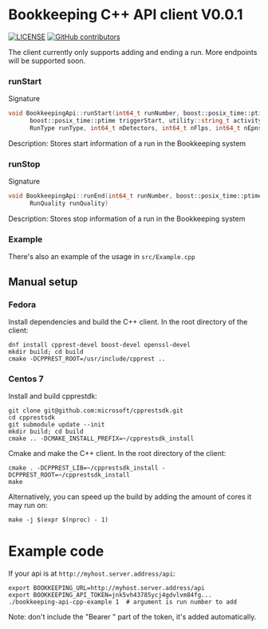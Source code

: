 # Bookkeeping C++ API client V0.0.1
[![LICENSE](https://img.shields.io/github/license/rummens1337/bookkeeping-cpprest-client.svg)](https://github.com/rummens1337/bookkeeping-cpprest-client/blob/main/LICENSE)
[![GitHub contributors](https://img.shields.io/github/contributors/rummens1337/bookkeeping-cpprest-client)](https://github.com/rummens1337/bookkeeping-cpprest-client/graphs/contributors)


The client currently only supports adding and ending a run. More endpoints will be supported soon.

### runStart
Signature
```cpp
void BookkeepingApi::runStart(int64_t runNumber, boost::posix_time::ptime o2Start,
      boost::posix_time::ptime triggerStart, utility::string_t activityId, 
      RunType runType, int64_t nDetectors, int64_t nFlps, int64_t nEpns) 
```
Description:
Stores start information of a run in the Bookkeeping system

### runStop
Signature
```cpp
void BookkeepingApi::runEnd(int64_t runNumber, boost::posix_time::ptime o2End, boost::posix_time::ptime triggerEnd,
      RunQuality runQuality)
```
Description:
Stores stop information of a run in the Bookkeeping system

### Example
There's also an example of the usage in `src/Example.cpp`


## Manual setup
### Fedora
Install dependencies and build the C++ client.
In the root directory of the client:
```console
dnf install cpprest-devel boost-devel openssl-devel 
mkdir build; cd build
cmake -DCPPREST_ROOT=/usr/include/cpprest ..
```

### Centos 7
Install and build cpprestdk:
```console
git clone git@github.com:microsoft/cpprestsdk.git
cd cpprestsdk
git submodule update --init
mkdir build; cd build
cmake .. -DCMAKE_INSTALL_PREFIX=~/cpprestsdk_install
```

Cmake and make the C++ client.
In the root directory of the client:
```console
cmake . -DCPPREST_LIB=~/cpprestsdk_install -DCPPREST_ROOT=~/cpprestsdk_install
make
```
Alternatively, you can speed up the build by adding the amount of cores it may run on:
```console
make -j $(expr $(nproc) - 1)
```

# Example code
If your api is at `http://myhost.server.address/api`:
```console
export BOOKKEEPING_URL=http://myhost.server.address/api
export BOOKKEEPING_API_TOKEN=jnk5vh43785ycj4gdvlvm84fg...
./bookkeeping-api-cpp-example 1  # argument is run number to add
```
Note: don't include the "Bearer " part of the token, it's added automatically.
